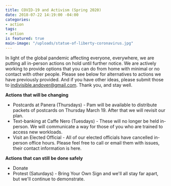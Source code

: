 ```yaml
---
title: COVID-19 and Activism (Spring 2020)
date: 2018-07-22 14:19:00 -04:00
categories:
- action
tags:
- action
is featured: true
main-image: "/uploads/statue-of-liberty-coronavirus.jpg"
---
```


In light of the global pandemic affecting everyone, everywhere, we are putting all in-person actions on hold until further notice. We are actively working to provide options that you can do from home with minimal or no contact with other people. Please see below for alternatives to actions we have previously provided. And if you have other ideas, please submit those to indivisible.andover@gmail.com. Thank you, and stay well. 

**Actions that will be changing**
* Postcards at Panera (Thursdays) - Pam will be available to distribute packets of postcards on Thursday March 19. After that we will revisit our plan. 
* Text-banking at Caffe Nero (Tuesdays) - These will no longer be held in-person. We will communicate a way for those of you who are trained to access new workloads. 
* Visit an Elected Official - All of our elected officials have cancelled in-person office hours. Please feel free to call or email them with issues, their contact information is here. 

**Actions that can still be done safely**
* Donate
* Protest (Saturdays) - Bring Your Own Sign and we'll all stay far apart, but we'll continue to demonstrate.